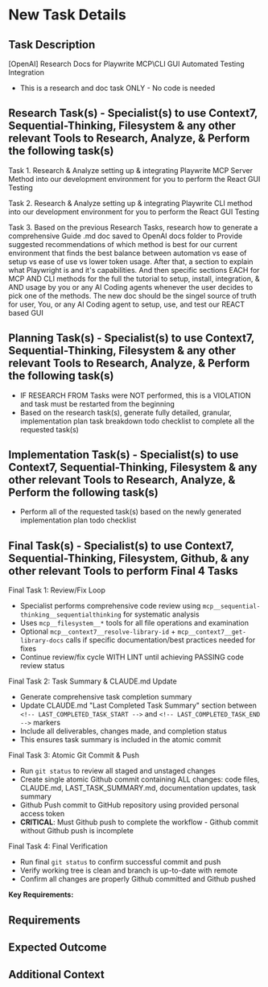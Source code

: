 # New Task Details

## Task Description

[OpenAI] Research Docs for Playwrite MCP\CLI GUI Automated Testing Integration

- This is a research and doc task ONLY - No code is needed

## Research Task(s) - Specialist(s) to use Context7, Sequential-Thinking, Filesystem & any other relevant Tools to Research, Analyze, & Perform the following task(s)

Task 1. Research & Analyze setting up & integrating Playwrite MCP Server Method into our development environment for you to perform the React GUI Testing

Task 2. Research & Analyze setting up & integrating Playwrite CLI method into our development environment for you to perform the React GUI Testing

Task 3. Based on the previous Research Tasks, research how to generate a comprehensive Guide .md doc saved to OpenAI docs folder to Provide suggested recommendations of which method is best for our current environment that finds the best balance between automation vs ease of setup vs ease of use vs lower token usage. After that, a section to explain what Playwright is and it's capabilities. And then specific sections EACH for MCP AND CLI methods for the full the tutorial to setup, install, integration, & AND usage by you or any AI Coding agents whenever the user decides to pick one of the methods.  The new doc should be the singel source of truth for user, You, or any AI Coding agent to setup, use, and test our REACT based GUI

## Planning Task(s) - Specialist(s) to use Context7, Sequential-Thinking, Filesystem & any other relevant Tools to Research, Analyze, & Perform the following task(s)

- IF RESEARCH FROM Tasks were NOT performed, this is a VIOLATION and task must be restarted from the beginning
- Based on the research task(s), generate fully detailed, granular, implementation plan task breakdown todo checklist to complete all the requested task(s)

## Implementation Task(s) - Specialist(s) to use Context7, Sequential-Thinking, Filesystem & any other relevant Tools to Research, Analyze, & Perform the following task(s)

- Perform all of the requested task(s) based on the newly generated implementation plan todo checklist

## Final Task(s) - Specialist(s) to use Context7, Sequential-Thinking, Filesystem, Github, & any other relevant Tools to perform Final 4 Tasks

Final Task 1: Review/Fix Loop

- Specialist performs comprehensive code review using `mcp__sequential-thinking__sequentialthinking` for systematic analysis
- Uses `mcp__filesystem__*` tools for all file operations and examination
- Optional `mcp__context7__resolve-library-id` + `mcp__context7__get-library-docs` calls if specific documentation/best practices needed for fixes
- Continue review/fix cycle WITH LINT until achieving PASSING code review status

Final Task 2: Task Summary & CLAUDE.md Update

- Generate comprehensive task completion summary
- Update CLAUDE.md "Last Completed Task Summary" section between `<!-- LAST_COMPLETED_TASK_START -->` and `<!-- LAST_COMPLETED_TASK_END -->` markers
- Include all deliverables, changes made, and completion status
- This ensures task summary is included in the atomic commit

Final Task 3: Atomic Git Commit & Push

- Run `git status` to review all staged and unstaged changes
- Create single atomic Github commit containing ALL changes: code files, CLAUDE.md, LAST_TASK_SUMMARY.md, documentation updates, task summary
- Github Push commit to GitHub repository using provided personal access token
- **CRITICAL**: Must Github push to complete the workflow - Github commit without Github push is incomplete

Final Task 4: Final Verification

- Run final `git status` to confirm successful commit and push
- Verify working tree is clean and branch is up-to-date with remote
- Confirm all changes are properly Github committed and Github pushed

**Key Requirements:**

## Requirements

## Expected Outcome

## Additional Context
